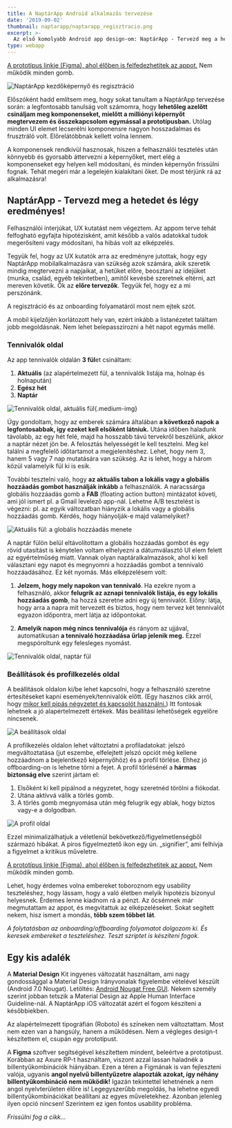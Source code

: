```yaml
---
title: A NaptárApp Android alkalmazás tervezése
date: '2019-09-02'
thumbnail: naptarapp/naptarapp_regisztracio.png
excerpt: >-
  Az első komolyabb Android app design-om: NaptárApp - Tervezd meg a hetedet és légy eredményes! A cikk frissülni fog...
type: webapp
---
```


[A prototípus linkje (Figma), ahol élőben is felfedezhetitek az appot.](https://www.figma.com/proto/8RDXJ68aIP7kMW8qViVfrS/2019_NaptarApp?node-id=54%3A271&viewport=-18%2C-385%2C0.48358601331710815&scaling=min-zoom) Nem működik minden gomb.

![NaptárApp kezdőképernyő és regisztráció](/assets/images/design/naptarapp/naptarapp_regisztracio.png)


Előszóként hadd említsem meg, hogy sokat tanultam a NaptárApp tervezése során: a legfontosabb tanulság volt számomra, hogy **lehetőleg azelőtt csináljam meg komponenseket, mielőtt a milliónyi képernyőt megtervezem és összekapcsolom egymással a prototípusban.** Utólag minden UI elemet lecserélni komponensre nagyon hosszadalmas és frusztráló volt. Előrelátóbbnak kellett volna lennem.

A komponensek rendkívül hasznosak, hiszen a felhasználói tesztelés után könnyebb és gyorsabb áttervezni a képernyőket, mert elég a komponenseket egy helyen kell módosítani, és minden képernyőn frissülni fognak. Tehát megéri már a legelején kialakítani őket. De most térjünk rá az alkalmazásra!

## NaptárApp - Tervezd meg a hetedet és légy eredményes!

Felhasználói interjúkat, UX kutatást nem végeztem. Az appom terve tehát felfogható egyfajta hipotézisként, amit később a valós adatokkal tudok megerősíteni vagy módosítani, ha hibás volt az elképzelés.

Tegyük fel, hogy az UX kutatók arra az eredményre jutottak, hogy egy NaptárApp mobilalkalmazásra van szükség azok számára, akik szeretik mindig megtervezni a napjaikat, a hetüket előre, beosztani az idejüket (munka, család, egyéb tekintetben), amitől kevésbé szeretnek eltérni, azt mereven követik. Ők az **előre tervezők**. Tegyük fel, hogy ez a mi perszónánk.

A regisztráció és az onboarding folyamatáról most nem ejtek szót.

A mobil kijelzőjén korlátozott hely van, ezért inkább a listanézetet találtam jobb megoldásnak. Nem lehet belepasszírozni a hét napot egymás mellé.

### Tennivalók oldal

Az app tennivalók oldalán **3 fül**et csináltam:
1. **Aktuális** (az alapértelmezett fül, a tennivalók listája ma, holnap és holnapután)
2. **Egész hét**
3. **Naptár**


![Tennivalók oldal, aktuális fül](/assets/images/design/naptarapp/aktualisTab.png){.medium-img}

Úgy gondoltam, hogy az emberek számára általában **a következő napok a legfontosabbak, így ezeket kell elsőként látniuk.** Utána időben haladunk távolabb, az egy hét felé, majd ha hosszabb távú tervekről beszélünk, akkor a naptár nézet jön be. A felosztás helyességét le kell tesztelni. Meg kel találni a megfelelő időtartamot a megjelenítéshez. Lehet, hogy nem 3, hanem 5 vagy 7 nap mutatására van szükség. Az is lehet, hogy a három közül valamelyik fül ki is esik. 

További tesztelni való, hogy **az aktuális tabon a lokális vagy a globális hozzáadás gombot használják inkább** a felhasználók. A naracssárga globális hozzáadás gomb a **FAB** (floating action button) mintázatot követi, ami jól ismert pl. a Gmail levelező app-nál. Lehetne A/B tesztelést is végezni: pl. az egyik változatban hiányzik a lokális vagy a globális hozzáadás gomb. Kérdés, hogy hiányolják-e majd valamelyiket?

![Aktuális fül: a globális hozzáadás menete](/assets/images/design/naptarapp/globalisHozzaadasAktivTab.png)

A naptár fülön belül eltávolítottam a globális hozzáadás gombot és egy rövid utasítást is kénytelen voltam elhelyezni a dátumválasztó UI elem felett az egyértelműség miatt. Vannak olyan naptáralkalmazások, ahol ki kell választani egy napot és megnyomni a hozzáadás gombot a tennivaló hozzáadásához. Ez két nyomás. Más elképzelésem volt:

1. **Jelzem, hogy mely napokon van tennivaló**. Ha ezekre nyom a felhasználó, akkor **felugrik az aznapi tennivalók listája, és egy lokális hozzáadás gomb**, ha hozzá szeretne adni egy új tennivalót. Előny: látja, hogy arra a napra mit tervezett és biztos, hogy nem tervez két tennivalót egyazon időpontra, mert látja az időpontokat.

2. **Amelyik napon még nincs tennivalója** és rányom az ujjával, automatikusan **a tennivaló hozzáadása űrlap jelenik meg.** Ezzel megspóroltunk egy felesleges nyomást.

![Tennivalók oldal, naptár fül](/assets/images/design/naptarapp/naptarTab.png)

### Beállítások és profilkezelés oldal

A beállítások oldalon ki/be lehet kapcsolni, hogy a felhasználó szeretne értesítéseket kapni események/tennivalók előtt. (Egy hasznos cikk arról, hogy [mikor kell pipás négyzetet és kapcsolót használni.](https://uxplanet.org/checkbox-vs-toggle-switch-7fc6e83f10b8)) Itt fontosak lehetnek a jó alapértelmezett értékek. Más beállítási lehetőségek egyelőre nincsenek.


![A beállítások oldal](/assets/images/design/naptarapp/beallitasok.png)

A profilkezelés oldalon lehet változtatni a profiladatokat: jelszó megváltoztatása (jut eszembe, elfelejtett jelszó opciót még kellene hozzáadnom a bejelentkező képernyőhöz) és a profil törlése. Ehhez jó offboarding-on is lehetne törni a fejet. A profil törlésénél a **hármas biztonság elve** szerint jártam el:

1. Elsőként ki kell pipálnod a négyzetet, hogy szeretnéd törölni a fiókodat.
2. Utána aktívvá válik a törlés gomb.
3. A törlés gomb megnyomása után még felugrik egy ablak, hogy biztos vagy-e a dolgodban.

![A profil oldal](/assets/images/design/naptarapp/profil.png)

Ezzel minimalizálhatjuk a véletlenül bekövetkező/figyelmetlenségből származó hibákat. A piros figyelmeztető ikon egy ún. „signifier”, ami felhívja a figyelmet a kritikus műveletre.

[A prototípus linkje (Figma), ahol élőben is felfedezhetitek az appot.](https://www.figma.com/proto/8RDXJ68aIP7kMW8qViVfrS/2019_NaptarApp?node-id=54%3A271&viewport=-18%2C-385%2C0.48358601331710815&scaling=min-zoom) Nem működik minden gomb.

Lehet, hogy érdemes volna embereket toboroznom egy usability teszteléshez, hogy lássam, hogy a való életben melyik hipotézis bizonyul helyesnek. Érdemes lenne kiadnom rá a pénzt. Az öcsémnek már megmutattam az appot, és megvitattuk az elképzeléseket. Sokat segített nekem, hisz ismert a mondás, **több szem többet lát**.

*A folytatásban az onboarding/offboarding folyamatot dolgozom ki. És keresek embereket a teszteléshez. Teszt szriptet is készíteni fogok.*

## Egy kis adalék

A **Material Design** Kit ingyenes változatát használtam, ami nagy gondossággal a Material Design Irányvonalak figyelembe vételével készült (Android 7.0 Nougat). Letöltés: [Android Nougat Free GUI](https://materialdesignkit.com/android-gui/). Nekem személy szerint jobban tetszik a Material Design az Apple Human Interface Guideline-nál. A NaptárApp iOS változatát azért el fogom készíteni a későbbiekben.

Az alapértelmezett tipográfián (Roboto) és színeken nem változtattam. Most nem ezen van a hangsúly, hanem a működésen. Nem a végleges design-t készítettem el, csupán egy prototípust.

A **Figma** szoftver segítségével készítettem mindent, beleértve a prototípust. Korábban az Axure RP-t használtam, viszont azzal lassan haladnék a billentyűkombinációk hiányában. Ezen a téren a Figmának is van fejleszteni valója, ugyanis **angol nyelvű billentyűzetre alapozták azokat, így néhány billentyűkombináció nem működik!** Igazán tekintettel lehetnének a nem angol nyelvterületen élőre is! Legegyszerűbb megoldás, ha lehetne egyedi billentyűkombinációkat beállítani az egyes műveletekhez. Azonban jelenleg ilyen opció nincsen! Szerintem ez igen fontos usability probléma.

*Frissülni fog a cikk...*